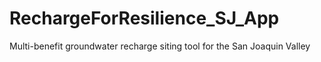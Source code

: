 # RechargeForResilience_SJ_App
Multi-benefit groundwater recharge siting tool for the San Joaquin Valley
